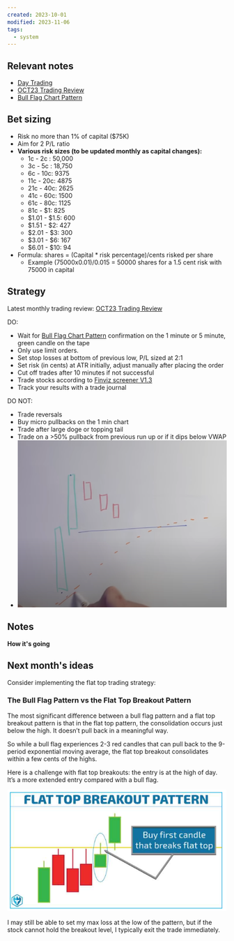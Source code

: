 ```yaml
---
created: 2023-10-01
modified: 2023-11-06
tags:
  - system
---
```

## Relevant notes
- [Day Trading](Day%20Trading.md)
- [OCT23 Trading Review](TRADE%20JOURNALS/2023/OCT/OCT23%20Trading%20Review.md)
- [Bull Flag Chart Pattern](Bull%20Flag%20Chart%20Pattern.md)
## Bet sizing

- Risk no more than 1% of capital ($75K)
- Aim for 2 P/L ratio
- **Various risk sizes (to be updated monthly as capital changes):**
	- 1c - 2c : 50,000
	- 3c - 5c : 18,750
	- 6c - 10c: 9375
	- 11c - 20c: 4875
	- 21c - 40c: 2625
	- 41c - 60c: 1500
	- 61c - 80c: 1125
	- 81c - $1: 825
	- $1.01 - $1.5: 600
	- $1.51 - $2: 427
	- $2.01 - $3: 300
	- $3.01 - $6: 167
	- $6.01 - $10: 94
- Formula: shares = (Capital * risk percentage)/cents risked per share
	- Example (75000x0.01)/0.015 = 50000 shares for a 1.5 cent risk with 75000 in capital

## Strategy
Latest monthly trading review: [OCT23 Trading Review](TRADE%20JOURNALS/2023/OCT/OCT23%20Trading%20Review.md)

DO: 
- Wait for [Bull Flag Chart Pattern](Bull%20Flag%20Chart%20Pattern.md) confirmation on the 1 minute or 5 minute, green candle on the tape
- Only use limit orders. 
- Set stop losses at bottom of previous low, P/L sized at 2:1
- Set risk (in cents) at ATR initially, adjust manually after placing the order
- Cut off trades after 10 minutes if not successful
- Trade stocks according to [Finviz screener V1.3](https://finviz.com/screener.ashx?v=211&f=sh_float_u50,sh_price_u20,sh_relvol_o5,ta_gap_u10&ft=4&o=-change)
- Track your results with a trade journal

DO NOT: 
- Trade reversals
- Buy micro pullbacks on the 1 min chart
- Trade after large doge or topping tail
- Trade on a >50% pullback from previous run up or if it dips below VWAP 
- ![Pasted image 20231106123232](TRADE%20JOURNALS/ATTACHMENTS/Pasted%20image%2020231106123232.png)

## Notes
**How it's going**

## Next month's ideas 
Consider implementing the flat top trading strategy: 
### The Bull Flag Pattern vs the Flat Top Breakout Pattern

The most significant difference between a bull flag pattern and a flat top breakout pattern is that in the flat top pattern, the consolidation occurs just below the high. It doesn’t pull back in a meaningful way.

So while a bull flag experiences 2-3 red candles that can pull back to the 9-period exponential moving average, the flat top breakout consolidates within a few cents of the highs.

Here is a challenge with flat top breakouts: the entry is at the high of day. It’s a more extended entry compared with a bull flag.

![Pasted image 20231107133146](ATTACHMENTS/Pasted%20image%2020231107133146.png)

I may still be able to set my max loss at the low of the pattern, but if the stock cannot hold the breakout level, I typically exit the trade immediately.